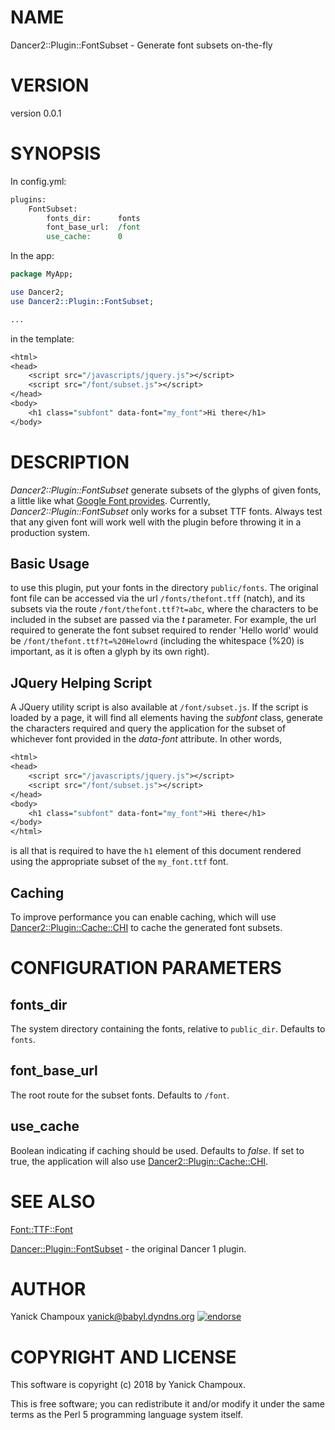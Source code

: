 # NAME

Dancer2::Plugin::FontSubset - Generate font subsets on-the-fly

# VERSION

version 0.0.1

# SYNOPSIS

In config.yml:

```perl
plugins:
    FontSubset:
        fonts_dir:      fonts
        font_base_url:  /font
        use_cache:      0
```

In the app:

```perl
package MyApp;

use Dancer2;
use Dancer2::Plugin::FontSubset;

...
```

in the template:

```perl
<html>
<head>
    <script src="/javascripts/jquery.js"></script>
    <script src="/font/subset.js"></script>
</head>
<body>
    <h1 class="subfont" data-font="my_font">Hi there</h1>
</body>
```

# DESCRIPTION

_Dancer2::Plugin::FontSubset_ generate subsets of the glyphs of given fonts,
a little like what [Google Font
provides](https://developers.google.com/fonts/docs/getting_started#Optimizing_Requests).
Currently, _Dancer2::Plugin::FontSubset_ only works for a subset TTF fonts. Always test that any
given font will work well with the plugin before throwing it in a production
system.

## Basic Usage

to use this plugin, put your fonts in the directory `public/fonts`. The
original font file can be accessed via the url `/fonts/thefont.tff` (natch),
and its subsets via the route `/font/thefont.ttf?t=abc`, where the characters 
to be included in the subset are passed via the _t_ parameter. For example,
the url required to generate the font subset required to render 'Hello world'
would be `/font/thefont.ttf?t=%20Helowrd` (including the whitespace (%20) is 
important, as it is often a glyph by its own right).

## JQuery Helping Script

A JQuery utility script is also available at `/font/subset.js`. If the script
is loaded by a page, it will find all elements having the _subfont_ class,
generate the characters required and query the application for the subset of
whichever font provided in the _data-font_ attribute. In other words, 

```perl
<html>
<head>
    <script src="/javascripts/jquery.js"></script>
    <script src="/font/subset.js"></script>
</head>
<body>
    <h1 class="subfont" data-font="my_font">Hi there</h1>
</body>
</html>
```

is all that is required to have the `h1` element of this document 
rendered using the appropriate subset of the `my_font.ttf` font.

## Caching

To improve performance you can enable caching, which will use 
[Dancer2::Plugin::Cache::CHI](https://metacpan.org/pod/Dancer2::Plugin::Cache::CHI) to cache the generated font subsets.

# CONFIGURATION PARAMETERS

## fonts\_dir

The system directory containing the fonts, relative to `public_dir`. Defaults to `fonts`.

## font\_base\_url

The root route for the subset fonts. Defaults to `/font`.

## use\_cache

Boolean indicating if caching should be used. Defaults to _false_. If set to
true, the application will also use [Dancer2::Plugin::Cache::CHI](https://metacpan.org/pod/Dancer2::Plugin::Cache::CHI).

# SEE ALSO

[Font::TTF::Font](https://metacpan.org/pod/Font::TTF::Font)

[Dancer::Plugin::FontSubset](https://metacpan.org/pod/Dancer::Plugin::FontSubset) - the original Dancer 1 plugin.

# AUTHOR

Yanick Champoux <yanick@babyl.dyndns.org> [![endorse](http://api.coderwall.com/yanick/endorsecount.png)](http://coderwall.com/yanick)

# COPYRIGHT AND LICENSE

This software is copyright (c) 2018 by Yanick Champoux.

This is free software; you can redistribute it and/or modify it under
the same terms as the Perl 5 programming language system itself.

